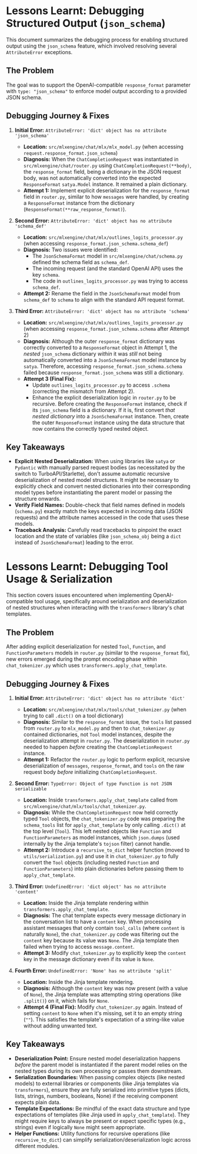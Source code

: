 # Lessons Learnt: Debugging Structured Output (`json_schema`)

This document summarizes the debugging process for enabling structured output using the `json_schema` feature, which involved resolving several `AttributeError` exceptions.

## The Problem

The goal was to support the OpenAI-compatible `response_format` parameter with `type: "json_schema"` to enforce model output according to a provided JSON schema.

## Debugging Journey & Fixes

1.  **Initial Error:** `AttributeError: 'dict' object has no attribute 'json_schema'`
    *   **Location:** `src/mlxengine/chat/mlx/mlx_model.py` (when accessing `request.response_format.json_schema`)
    *   **Diagnosis:** When the `ChatCompletionRequest` was instantiated in `src/mlxengine/chat/router.py` using `ChatCompletionRequest(**body)`, the `response_format` field, being a dictionary in the JSON request body, was not automatically converted into the expected `ResponseFormat` `satya.Model` instance. It remained a plain dictionary.
    *   **Attempt 1:** Implement explicit deserialization for the `response_format` field in `router.py`, similar to how `messages` were handled, by creating a `ResponseFormat` instance from the dictionary (`ResponseFormat(**raw_response_format)`).

2.  **Second Error:** `AttributeError: 'dict' object has no attribute 'schema_def'`
    *   **Location:** `src/mlxengine/chat/mlx/outlines_logits_processor.py` (when accessing `response_format.json_schema.schema_def`)
    *   **Diagnosis:** Two issues were identified:
        *   The `JsonSchemaFormat` model in `src/mlxengine/chat/schema.py` defined the schema field as `schema_def`.
        *   The incoming request (and the standard OpenAI API) uses the key `schema`.
        *   The code in `outlines_logits_processor.py` was trying to access `schema_def`.
    *   **Attempt 2:** Rename the field in the `JsonSchemaFormat` model from `schema_def` to `schema` to align with the standard API request format.

3.  **Third Error:** `AttributeError: 'dict' object has no attribute 'schema'`
    *   **Location:** `src/mlxengine/chat/mlx/outlines_logits_processor.py` (when accessing `response_format.json_schema.schema` after Attempt 2)
    *   **Diagnosis:** Although the outer `response_format` dictionary was correctly converted to a `ResponseFormat` object in Attempt 1, the *nested* `json_schema` dictionary *within* it was *still* not being automatically converted into a `JsonSchemaFormat` model instance by `satya`. Therefore, accessing `response_format.json_schema.schema` failed because `response_format.json_schema` was still a dictionary.
    *   **Attempt 3 (Final Fix):**
        *   Update `outlines_logits_processor.py` to access `.schema` (correcting the mismatch from Attempt 2).
        *   Enhance the explicit deserialization logic in `router.py` to be recursive. Before creating the `ResponseFormat` instance, check if its `json_schema` field is a dictionary. If it is, first convert *that nested dictionary* into a `JsonSchemaFormat` instance. Then, create the outer `ResponseFormat` instance using the data structure that now contains the correctly typed nested object.

## Key Takeaways

*   **Explicit Nested Deserialization:** When using libraries like `satya` or `Pydantic` with manually parsed request bodies (as necessitated by the switch to TurboAPI/Starlette), don't assume automatic recursive deserialization of nested model structures. It might be necessary to explicitly check and convert nested dictionaries into their corresponding model types before instantiating the parent model or passing the structure onwards.
*   **Verify Field Names:** Double-check that field names defined in models (`schema.py`) exactly match the keys expected in incoming data (JSON requests) and the attribute names accessed in the code that uses these models.
*   **Traceback Analysis:** Carefully read tracebacks to pinpoint the exact location and the state of variables (like `json_schema_obj` being a `dict` instead of `JsonSchemaFormat`) leading to the error. 

# Lessons Learnt: Debugging Tool Usage & Serialization

This section covers issues encountered when implementing OpenAI-compatible tool usage, specifically around serialization and deserialization of nested structures when interacting with the `transformers` library's chat templates.

## The Problem

After adding explicit deserialization for nested `Tool`, `Function`, and `FunctionParameters` models in `router.py` (similar to the `response_format` fix), new errors emerged during the prompt encoding phase within `chat_tokenizer.py` which uses `transformers.apply_chat_template`.

## Debugging Journey & Fixes

1.  **Initial Error:** `AttributeError: 'dict' object has no attribute 'dict'`
    *   **Location:** `src/mlxengine/chat/mlx/tools/chat_tokenizer.py` (when trying to call `.dict()` on a tool dictionary)
    *   **Diagnosis:** Similar to the `response_format` issue, the `tools` list passed from `router.py` to `mlx_model.py` and then to `chat_tokenizer.py` contained dictionaries, not `Tool` model instances, despite the deserialization attempt in `router.py`. The deserialization in `router.py` needed to happen *before* creating the `ChatCompletionRequest` instance.
    *   **Attempt 1:** Refactor the `router.py` logic to perform explicit, recursive deserialization of `messages`, `response_format`, and `tools` on the raw request body *before* initializing `ChatCompletionRequest`.

2.  **Second Error:** `TypeError: Object of type Function is not JSON serializable`
    *   **Location:** Inside `transformers.apply_chat_template` called from `src/mlxengine/chat/mlx/tools/chat_tokenizer.py`.
    *   **Diagnosis:** While the `ChatCompletionRequest` now held correctly typed `Tool` objects, the `chat_tokenizer.py` code was preparing the `schema_tools` list for `apply_chat_template` by only calling `.dict()` at the top level (`Tool`). This left nested objects like `Function` and `FunctionParameters` as model instances, which `json.dumps` (used internally by the Jinja template's `tojson` filter) cannot handle.
    *   **Attempt 2:** Introduce a `recursive_to_dict` helper function (moved to `utils/serialization.py`) and use it in `chat_tokenizer.py` to fully convert the `Tool` objects (including nested `Function` and `FunctionParameters`) into plain dictionaries before passing them to `apply_chat_template`.

3.  **Third Error:** `UndefinedError: 'dict object' has no attribute 'content'`
    *   **Location:** Inside the Jinja template rendering within `transformers.apply_chat_template`.
    *   **Diagnosis:** The chat template expects every message dictionary in the conversation list to have a `content` key. When processing assistant messages that only contain `tool_calls` (where `content` is naturally `None`), the `chat_tokenizer.py` code was filtering out the `content` key because its value was `None`. The Jinja template then failed when trying to access `message.content`.
    *   **Attempt 3:** Modify `chat_tokenizer.py` to explicitly keep the `content` key in the message dictionary even if its value is `None`.

4.  **Fourth Error:** `UndefinedError: 'None' has no attribute 'split'`
    *   **Location:** Inside the Jinja template rendering.
    *   **Diagnosis:** Although the `content` key was now present (with a value of `None`), the Jinja template was attempting string operations (like `.split()`) on it, which fails for `None`.
    *   **Attempt 4 (Final Fix):** Modify `chat_tokenizer.py` again. Instead of setting `content` to `None` when it's missing, set it to an empty string (`""`). This satisfies the template's expectation of a string-like value without adding unwanted text.

## Key Takeaways

*   **Deserialization Point:** Ensure nested model deserialization happens *before* the parent model is instantiated if the parent model relies on the nested types during its own processing or passes them downstream.
*   **Serialization Boundaries:** When passing complex objects (like nested models) to external libraries or components (like Jinja templates via `transformers`), ensure they are fully serialized into primitive types (dicts, lists, strings, numbers, booleans, None) if the receiving component expects plain data.
*   **Template Expectations:** Be mindful of the exact data structure and type expectations of templates (like Jinja used in `apply_chat_template`). They might require keys to always be present or expect specific types (e.g., strings) even if logically `None` might seem appropriate.
*   **Helper Functions:** Utility functions for recursive operations (like `recursive_to_dict`) can simplify serialization/deserialization logic across different modules. 